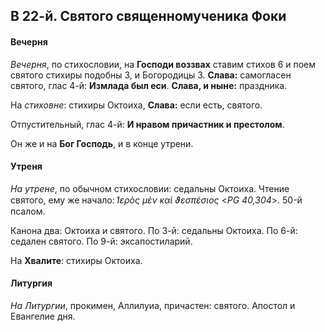 
## В 22-й. Святого священномученика Фоки

#### Вечерня

*Вечерня*, по стихословии, на **Господи воззвах** ставим стихов 6 и поем святого стихиры 
подобны 3, и Богородицы 3. **Слава:** самогласен святого, глас 4-й: **Измлада был еси**. 
**Слава, и ныне:** праздника.

На *стиховне*: стихиры Октоиха, **Слава:** если есть, святого. 

Отпустительный, глас 4-й: **И нравом причастник и престолом**.

Он же и на **Бог Господь**, и в конце утрени.

#### Утреня

*На утрене*, по обычном стихословии: седальны Октоиха. Чтение святого, ему же начало: 
*̔Ιερὸς μὲν καὶ ϑεσπέσιος* <*PG 40,304*>. 50-й псалом. 

Канона два: Октоиха и святого. 
По 3-й: седальны Октоиха. 
По 6-й: седален святого. 
По 9-й: эксапостиларий. 

На **Хвалите**: стихиры Октоиха.

#### Литургия

*На Литургии*, прокимен, Аллилуиа, причастен: святого. Апостол и Евангелие дня.
